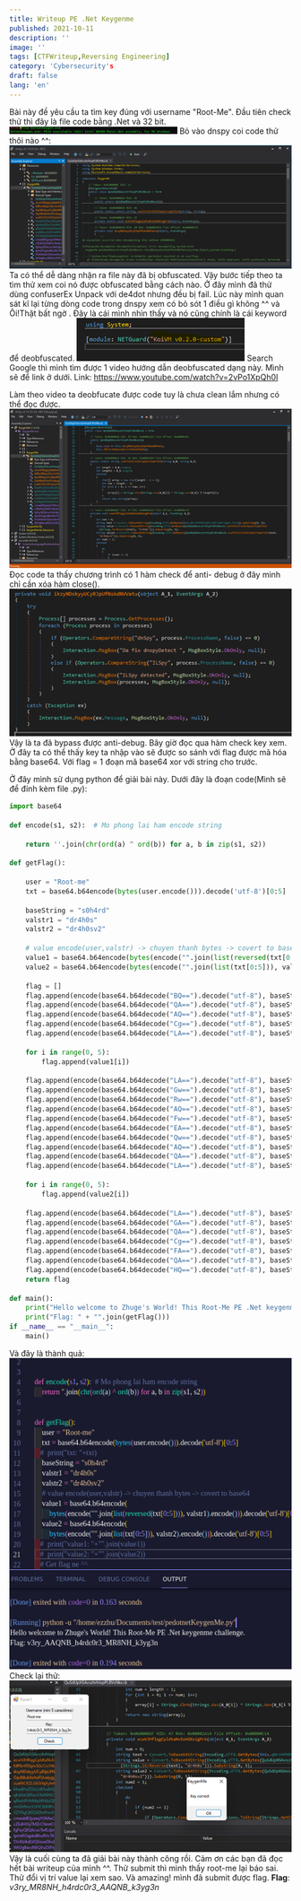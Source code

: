 ```yaml
---
title: Writeup PE .Net Keygenme
published: 2021-10-11   
description: ''
image: ''
tags: [CTFWriteup,Reversing Engineering]
category: 'Cybersecurity's
draft: false 
lang: 'en'
---
```

Bài này đề yêu cầu ta tìm key đúng với username "Root-Me".
Đầu tiên check thử thì đây là file code bằng .Net và 32 bit.
![alt text](image.png)
Bỏ vào dnspy coi code thử thôi nào ^^:
![alt text](image-1.png)
Ta có thể dễ dàng nhận ra file này đã bị obfuscated.
Vậy bước tiếp theo ta tìm thử xem coi nó được obfuscated bằng cách nào. Ở đây mình đã thử dùng confuserEx Unpack với de4dot nhưng đều bị fail. Lúc này mình quan sát kĩ lại từng dòng code trong dnspy xem có bỏ sót 1 điều gì không ^^ và Ôi!Thật  bất ngờ  . Đây là cái mình nhìn thấy và nó cũng chính là cái keyword để deobfuscated.
![alt text](image-2.png)
Search Google thì mình tìm được 1 video hướng dẫn deobfuscated dạng này. Mình sẽ để link ở dưới.
Link: https://www.youtube.com/watch?v=2vPo1XpQh0I

Làm theo video ta deobfucate được code tuy là chưa clean lắm nhưng có thể đọc được.
![alt text](image-3.png)
Đọc code ta thấy chương trình có 1 hàm check để anti- debug ở đây mình chỉ cần xóa hàm close().
![alt text](image-4.png)
Vậy là ta đã bypass được anti-debug. Bây giờ đọc qua hàm check key xem. Ở đây ta có thể thấy key ta nhập vào sẽ được so sánh với flag được mã hóa bằng base64. Với flag = 1 đoạn mã base64 xor với string cho trước.

Ở đây mình sử dụng python để giải bài này. Dưới đây là đoạn code(Mình sẽ để đính kèm file .py):
```python
import base64

def encode(s1, s2):  # Mo phong lai ham encode string

    return ''.join(chr(ord(a) ^ ord(b)) for a, b in zip(s1, s2))

def getFlag():

    user = "Root-me"
    txt = base64.b64encode(bytes(user.encode())).decode('utf-8')[0:5]

    baseString = "s0h4rd"
    valstr1 = "dr4h0s"
    valstr2 = "dr4h0sv2"

    # value encode(user,valstr) -> chuyen thanh bytes -> covert to base64
    value1 = base64.b64encode(bytes(encode("".join(list(reversed(txt[0:5]))), valstr1).encode())).decode('utf-8')[0:5]
    value2 = base64.b64encode(bytes(encode("".join(list(txt[0:5])), valstr2).encode())).decode('utf-8')[0:5]

    flag = []
    flag.append(encode(base64.b64decode("BQ==").decode("utf-8"), baseString))
    flag.append(encode(base64.b64decode("QA==").decode("utf-8"), baseString))
    flag.append(encode(base64.b64decode("AQ==").decode("utf-8"), baseString))
    flag.append(encode(base64.b64decode("Cg==").decode("utf-8"), baseString))
    flag.append(encode(base64.b64decode("LA==").decode("utf-8"), baseString))

    for i in range(0, 5):
        flag.append(value1[i])

    flag.append(encode(base64.b64decode("LA==").decode("utf-8"), baseString))
    flag.append(encode(base64.b64decode("Gw==").decode("utf-8"), baseString))
    flag.append(encode(base64.b64decode("Rw==").decode("utf-8"), baseString))
    flag.append(encode(base64.b64decode("AQ==").decode("utf-8"), baseString))
    flag.append(encode(base64.b64decode("Fw==").decode("utf-8"), baseString))
    flag.append(encode(base64.b64decode("EA==").decode("utf-8"), baseString))
    flag.append(encode(base64.b64decode("Qw==").decode("utf-8"), baseString))
    flag.append(encode(base64.b64decode("AQ==").decode("utf-8"), baseString))
    flag.append(encode(base64.b64decode("QA==").decode("utf-8"), baseString))
    flag.append(encode(base64.b64decode("LA==").decode("utf-8"), baseString))

    for i in range(0, 5):
        flag.append(value2[i])

    flag.append(encode(base64.b64decode("LA==").decode("utf-8"), baseString))
    flag.append(encode(base64.b64decode("GA==").decode("utf-8"), baseString))
    flag.append(encode(base64.b64decode("QA==").decode("utf-8"), baseString))
    flag.append(encode(base64.b64decode("Cg==").decode("utf-8"), baseString))
    flag.append(encode(base64.b64decode("FA==").decode("utf-8"), baseString))
    flag.append(encode(base64.b64decode("QA==").decode("utf-8"), baseString))
    flag.append(encode(base64.b64decode("HQ==").decode("utf-8"), baseString))
    return flag

def main():
    print("Hello welcome to Zhuge's World! This Root-Me PE .Net keygenme challenge.")
    print("Flag: " + "".join(getFlag()))
if __name__ == "__main__":
    main()
```
Và đây là thành quả:
![alt text](image-5.png)
Check lại thử:
![alt text](image-6.png)
Vậy là cuối cùng ta đã giải bài này thành công rồi. Cảm ơn các bạn đã đọc hết bài writeup của mình ^^.
Thử submit thì mình thấy root-me lại báo sai. Thử đổi vị trí value lại xem sao. Và amazing! mình đã submit được flag.
**Flag**: *v3ry_MR8NH_h4rdc0r3_AAQNB_k3yg3n*